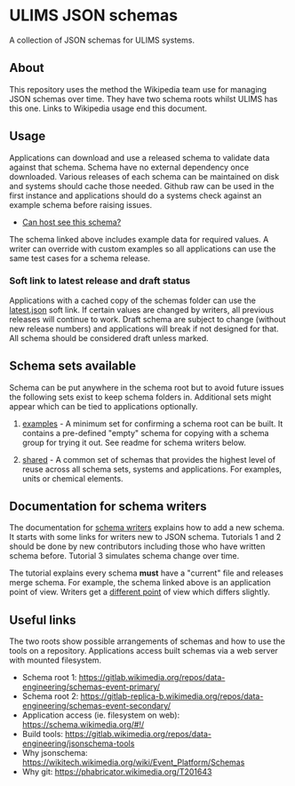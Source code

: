 # ULIMS JSON schemas

A collection of JSON schemas for ULIMS systems.

## About

This repository uses the method the Wikipedia team
use for managing JSON schemas over time. They have
two schema roots whilst ULIMS has this one. Links
to Wikipedia usage end this document.

## Usage

Applications can download and use a released schema to
validate data against that schema. Schema have no
external dependency once downloaded. Various releases
of each schema can be maintained on disk and systems
should cache those needed. Github raw can be used in
the first instance and applications should do a systems
check against an example schema before raising issues.

* [Can host see this schema?](schemas/examples/reposhow/advslow/1.0.0.json?raw=1)

The schema linked above includes example data for required
values. A writer can override with custom examples so all
applications can use the same test cases for a schema release.

### Soft link to latest release and draft status

Applications with a cached copy of the schemas folder can use the
[latest.json](schemas/examples/reposhow/advslow/latest.json?raw=1)
soft link. If certain values are changed by writers, all
previous releases will continue to work. Draft
schema are subject to change (without new release numbers)
and applications will break if not designed for that. All
schema should be considered draft unless marked.


## Schema sets available

Schema can be put anywhere in the schema root but to avoid
future issues the following sets exist to keep
schema folders in. Additional sets might appear which
can be tied to applications optionally.

1. [examples](schemas/examples/readme.md) - A minimum set for
   confirming a schema root can be built. It contains
   a pre-defined "empty" schema for copying with a
   schema group for trying it out. See readme for
   schema writers below.

2. [shared](schemas/shared/readme.md) - A common set of schemas
   that provides the highest level of reuse across all schema
   sets, systems and applications. For examples, units
   or chemical elements.


## Documentation for schema writers

The documentation for [schema writers](docs/readme.md) explains
how to add a new schema. It starts with some links for writers
new to JSON schema. Tutorials 1 and 2 should be done by
new contributors including those who have written
schema before. Tutorial 3 simulates schema change
over time.

The tutorial explains every schema **must**
have a "current" file and releases merge schema. For
example, the schema linked above is an application
point of view. Writers get
a [different point](schemas/examples/reposhow/advslow/current.json?raw=1)
of view which differs slightly.

## Useful links

The two roots show possible arrangements of schemas and
how to use the tools on a repository. Applications access
built schemas via a web server with mounted filesystem. 

* Schema root 1: https://gitlab.wikimedia.org/repos/data-engineering/schemas-event-primary/
* Schema root 2: https://gitlab-replica-b.wikimedia.org/repos/data-engineering/schemas-event-secondary/
* Application access (ie. filesystem on web): https://schema.wikimedia.org/#!/
* Build tools: https://gitlab.wikimedia.org/repos/data-engineering/jsonschema-tools
* Why jsonschema: https://wikitech.wikimedia.org/wiki/Event_Platform/Schemas
* Why git: https://phabricator.wikimedia.org/T201643
